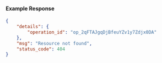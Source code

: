<!-- Code generated for API Clients. DO NOT EDIT. -->

#### Example Response

```json
{
	"details": {
		"operation_id": "op_2qFTAJgqDjBfeuYZv1y7Zdjx0DA"
	},
	"msg": "Resource not found",
	"status_code": 404
}
```
